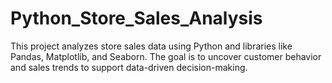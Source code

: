 # Python_Store_Sales_Analysis
This project analyzes store sales data using Python and libraries like Pandas, Matplotlib, and Seaborn. The goal is to uncover customer behavior and sales trends to support data-driven decision-making.
